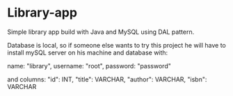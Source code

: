 # Library-app
Simple library app build with Java and MySQL using DAL pattern.

Database is local, so if someone else wants to try this project he will have to install mySQL server on his machine and database with:

name: "library", 
username: "root", 
password: "password"

and columns:
"id": INT,
"title": VARCHAR,
"author": VARCHAR,
"isbn": VARCHAR
